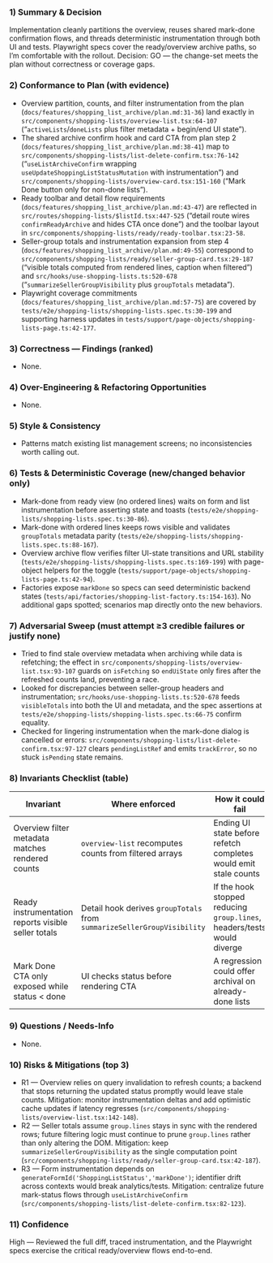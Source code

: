 ### 1) Summary & Decision
Implementation cleanly partitions the overview, reuses shared mark-done confirmation flows, and threads deterministic instrumentation through both UI and tests. Playwright specs cover the ready/overview archive paths, so I’m comfortable with the rollout. Decision: GO — the change-set meets the plan without correctness or coverage gaps.

### 2) Conformance to Plan (with evidence)
- Overview partition, counts, and filter instrumentation from the plan (`docs/features/shopping_list_archive/plan.md:31-36`) land exactly in `src/components/shopping-lists/overview-list.tsx:64-107` (“`activeLists`/`doneLists` plus filter metadata + begin/end UI state”).
- The shared archive confirm hook and card CTA from plan step 2 (`docs/features/shopping_list_archive/plan.md:38-41`) map to `src/components/shopping-lists/list-delete-confirm.tsx:76-142` (“`useListArchiveConfirm` wrapping `useUpdateShoppingListStatusMutation` with instrumentation”) and `src/components/shopping-lists/overview-card.tsx:151-160` (“Mark Done button only for non-done lists”).
- Ready toolbar and detail flow requirements (`docs/features/shopping_list_archive/plan.md:43-47`) are reflected in `src/routes/shopping-lists/$listId.tsx:447-525` (“detail route wires `confirmReadyArchive` and hides CTA once done”) and the toolbar layout in `src/components/shopping-lists/ready/ready-toolbar.tsx:23-58`.
- Seller-group totals and instrumentation expansion from step 4 (`docs/features/shopping_list_archive/plan.md:49-55`) correspond to `src/components/shopping-lists/ready/seller-group-card.tsx:29-187` (“visible totals computed from rendered lines, caption when filtered”) and `src/hooks/use-shopping-lists.ts:520-678` (“`summarizeSellerGroupVisibility` plus `groupTotals` metadata”).
- Playwright coverage commitments (`docs/features/shopping_list_archive/plan.md:57-75`) are covered by `tests/e2e/shopping-lists/shopping-lists.spec.ts:30-199` and supporting harness updates in `tests/support/page-objects/shopping-lists-page.ts:42-177`.

### 3) Correctness — Findings (ranked)
- None.

### 4) Over-Engineering & Refactoring Opportunities
- None.

### 5) Style & Consistency
- Patterns match existing list management screens; no inconsistencies worth calling out.

### 6) Tests & Deterministic Coverage (new/changed behavior only)
- Mark-done from ready view (no ordered lines) waits on form and list instrumentation before asserting state and toasts (`tests/e2e/shopping-lists/shopping-lists.spec.ts:30-86`).
- Mark-done with ordered lines keeps rows visible and validates `groupTotals` metadata parity (`tests/e2e/shopping-lists/shopping-lists.spec.ts:88-167`).
- Overview archive flow verifies filter UI-state transitions and URL stability (`tests/e2e/shopping-lists/shopping-lists.spec.ts:169-199`) with page-object helpers for the toggle (`tests/support/page-objects/shopping-lists-page.ts:42-94`).
- Factories expose `markDone` so specs can seed deterministic backend states (`tests/api/factories/shopping-list-factory.ts:154-163`).
No additional gaps spotted; scenarios map directly onto the new behaviors.

### 7) Adversarial Sweep (must attempt ≥3 credible failures or justify none)
- Tried to find stale overview metadata when archiving while data is refetching; the effect in `src/components/shopping-lists/overview-list.tsx:93-107` guards on `isFetching` so `endUiState` only fires after the refreshed counts land, preventing a race.
- Looked for discrepancies between seller-group headers and instrumentation; `src/hooks/use-shopping-lists.ts:520-678` feeds `visibleTotals` into both the UI and metadata, and the spec assertions at `tests/e2e/shopping-lists/shopping-lists.spec.ts:66-75` confirm equality.
- Checked for lingering instrumentation when the mark-done dialog is cancelled or errors: `src/components/shopping-lists/list-delete-confirm.tsx:97-127` clears `pendingListRef` and emits `trackError`, so no stuck `isPending` state remains.

### 8) Invariants Checklist (table)
| Invariant | Where enforced | How it could fail | Current protection | Evidence (file:lines) |
|---|---|---|---|---|
| Overview filter metadata matches rendered counts | `overview-list` recomputes counts from filtered arrays | Ending UI state before refetch completes would emit stale counts | `isFetching` guard holds `endUiState` until fresh data | `src/components/shopping-lists/overview-list.tsx:64-107` |
| Ready instrumentation reports visible seller totals | Detail hook derives `groupTotals` from `summarizeSellerGroupVisibility` | If the hook stopped reducing `group.lines`, headers/tests would diverge | Shared `buildSellerGroupInstrumentation` feeds both UI + metadata | `src/hooks/use-shopping-lists.ts:520-678` |
| Mark Done CTA only exposed while status < done | UI checks status before rendering CTA | A regression could offer archival on already-done lists | Button gated by status checks in both card and toolbar | `src/components/shopping-lists/overview-card.tsx:151-160`, `src/routes/shopping-lists/$listId.tsx:459-525` |

### 9) Questions / Needs-Info
- None.

### 10) Risks & Mitigations (top 3)
- R1 — Overview relies on query invalidation to refresh counts; a backend that stops returning the updated status promptly would leave stale counts. Mitigation: monitor instrumentation deltas and add optimistic cache updates if latency regresses (`src/components/shopping-lists/overview-list.tsx:142-148`).
- R2 — Seller totals assume `group.lines` stays in sync with the rendered rows; future filtering logic must continue to prune `group.lines` rather than only altering the DOM. Mitigation: keep `summarizeSellerGroupVisibility` as the single computation point (`src/components/shopping-lists/ready/seller-group-card.tsx:42-187`).
- R3 — Form instrumentation depends on `generateFormId('ShoppingListStatus','markDone')`; identifier drift across contexts would break analytics/tests. Mitigation: centralize future mark-status flows through `useListArchiveConfirm` (`src/components/shopping-lists/list-delete-confirm.tsx:82-123`).

### 11) Confidence
High — Reviewed the full diff, traced instrumentation, and the Playwright specs exercise the critical ready/overview flows end-to-end.
